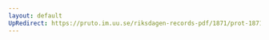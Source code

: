 ```yaml
---
layout: default
UpRedirect: https://pruto.im.uu.se/riksdagen-records-pdf/1871/prot-1871--fk--502/prot-1871--fk--502_000.pdf
---
```

